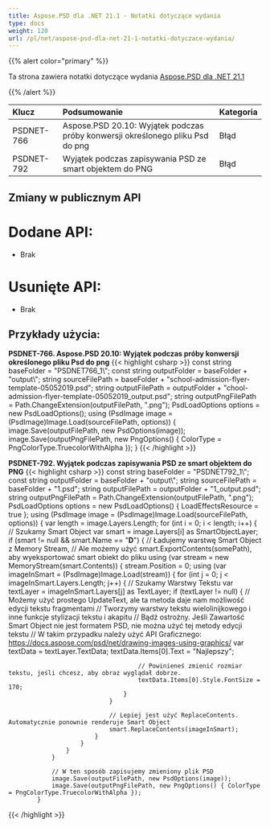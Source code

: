```yaml
---
title: Aspose.PSD dla .NET 21.1 - Notatki dotyczące wydania
type: docs
weight: 120
url: /pl/net/aspose-psd-dla-net-21-1-notatki-dotyczace-wydania/
---
```


{{% alert color="primary" %}}

Ta strona zawiera notatki dotyczące wydania [Aspose.PSD dla .NET 21.1](https://www.nuget.org/packages/Aspose.PSD/)

{{% /alert %}}

|**Klucz**|**Podsumowanie**|**Kategoria**|
| :- | :- | :- |
|PSDNET-766|Aspose.PSD 20.10: Wyjątek podczas próby konwersji określonego pliku Psd do png|Błąd|
|PSDNET-792|Wyjątek podczas zapisywania PSD ze smart objektem do PNG|Błąd|

## **Zmiany w publicznym API**
# **Dodane API:**
- Brak

# **Usunięte API:**
- Brak

## **Przykłady użycia:**
**PSDNET-766. Aspose.PSD 20.10: Wyjątek podczas próby konwersji określonego pliku Psd do png**
{{< highlight csharp >}}
            const string baseFolder = "PSDNET766_1\\";
            const string outputFolder = baseFolder + "output\\";
            string sourceFilePath = baseFolder + "school-admission-flyer-template-05052019.psd";
            string outputFilePath = outputFolder + "chool-admission-flyer-template-05052019_output.psd";
            string outputPngFilePath = Path.ChangeExtension(outputFilePath, ".png");
            PsdLoadOptions options = new PsdLoadOptions();
            using (PsdImage image = (PsdImage)Image.Load(sourceFilePath, options))
            {
                image.Save(outputFilePath, new PsdOptions(image));
                image.Save(outputPngFilePath, new PngOptions() { ColorType = PngColorType.TruecolorWithAlpha });
            }
{{< /highlight >}}


**PSDNET-792. Wyjątek podczas zapisywania PSD ze smart objektem do PNG**
{{< highlight csharp >}}
            const string baseFolder = "PSDNET792_1\\";
            const string outputFolder = baseFolder + "output\\";
            string sourceFilePath = baseFolder + "1.psd";
            string outputFilePath = outputFolder + "1_output.psd";
            string outputPngFilePath = Path.ChangeExtension(outputFilePath, ".png");
            PsdLoadOptions options = new PsdLoadOptions() { LoadEffectsResource = true };
            using (PsdImage image = (PsdImage)Image.Load(sourceFilePath, options))
            {
                var length = image.Layers.Length;
                for (int i = 0; i < length; i++)
                {
                    // Szukamy Smart Object
                    var smart = image.Layers[i] as SmartObjectLayer;
                    if (smart != null && smart.Name == "__D__")
                    {
                        // Ładujemy warstwę Smart Object z Memory Stream,
                        // Ale możemy użyć smart.ExportContents(somePath), aby wyeksportować smart obiekt do pliku
                        using (var stream = new MemoryStream(smart.Contents))
                        {
                            stream.Position = 0;
                            using (var imageInSmart = (PsdImage)Image.Load(stream))
                            {
                                for (int j = 0; j < imageInSmart.Layers.Length; j++)
                                {
                                    // Szukamy Warstwy Tekstu
                                    var textLayer = imageInSmart.Layers[j] as TextLayer;
                                    if (textLayer != null)
                                    {
                                        // Możemy użyć prostego UpdateText, ale ta metoda daje nam możliwość edycji tekstu fragmentami
                                        // Tworzymy warstwy tekstu wielolinijkowego i inne funkcje stylizacji tekstu i akapitu
                                        // Bądź ostrożny. Jeśli Zawartość Smart Object nie jest formatem PSD, nie można użyć tej metody edycji tekstu
                                        // W takim przypadku należy użyć API Graficznego: https://docs.aspose.com/psd/net/drawing-images-using-graphics/
                                        var textData = textLayer.TextData;
                                        textData.Items[0].Text = "Najlepszy";

                                        // Powinieneś zmienić rozmiar tekstu, jeśli chcesz, aby obraz wyglądał dobrze.
                                        textData.Items[0].Style.FontSize = 170;
                                    }
                                }

                                // Lepiej jest użyć ReplaceContents. Automatycznie ponownie renderuje Smart Object
                                smart.ReplaceContents(imageInSmart);
                            }
                        }
                    }
                }

                // W ten sposób zapisujemy zmieniony plik PSD
                image.Save(outputFilePath, new PsdOptions(image));
                image.Save(outputPngFilePath, new PngOptions() { ColorType = PngColorType.TruecolorWithAlpha });
            }
{{< /highlight >}}

